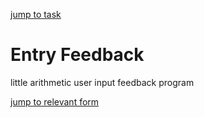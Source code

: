 [jump to task](https://github.com/Computational-Design-Consulting/CSharp-Collection/blob/mainCDC/Solving%20Tasks/EntryFeedback/Aufgabe.txt)

# Entry Feedback
little arithmetic user input feedback program

[jump to relevant form](https://github.com/Computational-Design-Consulting/CSharp-Collection/blob/mainCDC/Solving%20Tasks/EntryFeedback/Form1.cs)